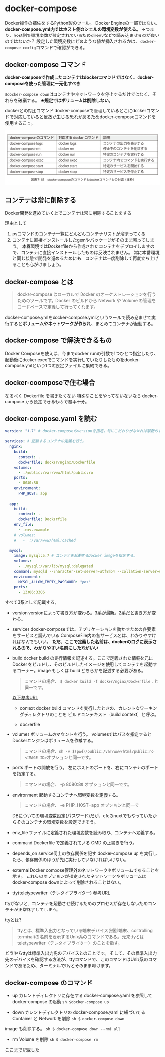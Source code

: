 # docker-compose

Docker操作の補佐をするPython製のツール。
Docker Engineの一部ではない。
**docker-compose.yml内ではホスト側のシェルの環境変数が使える。**
→つまり、host側で環境変数が設定されているためdirenvなどで読み込ませるのが良いのではないか？
設定した環境変数にどのような値が挿入されるかは、 `docker-compose config`コマンドで確認ができる。

## docker-compose コマンド

**docker-composeで作成したコンテナはdockerコマンドではなく、docker-composeを使った管理に一元化すべき**

`$docker-compose down`はコンテナやネットワークを停止するだけではなく、それらを破棄する。
**※規定ではボリュームは削除しない。**

dockerとの対比コマンド
docker-composeで管理しているとこにdockerコマンドで対応していると反故が生じる恐れがあるためdocker-composeコマンドを使用すること。

![コマンド対比](image/コマンド対比.png)

## コンテナは常に削除する

Docker開発を進めていく上でコンテナは常に削除することをする

理由として
1. psコマンドのコンテナ一覧にどんどんコンテナリストが溜まってくる
2. コンテナに直接インストールしたgemやパッケージがそのまま残ってしまう。
本番環境ではDockerfileから作成されたコンテナをデプロイしますので、コンテナに直接インストールしたものは反映されません。
常に本番環境と同じ状態で開発を進めるためにも、コンテナは一度削除して再度立ち上げることを心がけましょう。


## docker-compose とは

> docker-compose はローカルで Docker のオーケストレーションを行うためのツールです。Docker のビルドから Network や Volume の管理をコードベースで定義して行ってくれます。

docker-compose.ymlをdocker-compose.ymlというツールで読み込ませて実行すると**ボリュームやネットワークが作られ**、まとめてコンテナが起動する。

## docker-compose で解決できるもの

Docker Composeを使えば、今までdocker runの引数で1つひとつ指定したり、起動後にdocker execでコマンドを実行していたりしたものをdocker-compose.ymlという1つの設定ファイルに集約できる。

## docker-coomposeで住む場合

なるべく Dockerfile を書きたくない
特殊なことをやってないないなら docker-compose から設定できるもので基本十分。

## docker-compose.yaml を読む

```yaml
version: "3.7" # docker-composeのversionを指定。特にこだわりがなければ最新のものを記述する。

services: # 起動するコンテナの定義を行う。
  nginx:
    build:
      context: .
      dockerfile: docker/nginx/Dockerfile
    volumes:
      - ./public:/var/www/html/public:ro
    ports:
      - 8080:80
    environment:
      PHP_HOST: app

  app:
    build:
      context: .
      dockerfile: Dockerfile
    env_file:
      - .env.example
    # volumes:
    #   - .:/var/www/html:cached

  mysql:
    image: mysql:5.7 # コンテナを起動するDocker imageを指定する。
    volumes:
      - ./mysql:/var/lib/mysql:delegated
    command: mysqld --character-set-server=utf8mb4 --collation-server=utf8mb4_general_ci
    environment:
      MYSQL_ALLOW_EMPTY_PASSWORD: "yes"
    ports:
      - 13306:3306
```

すべて3系として記載する。

- version
  versionによって書き方が変わる。3系が最新。2系だと書き方が変わる。

- services
  docker-composeでは、アプリケーションを動かすための各要素をサービスと読んでいる
  ComposeFile内の各サービス名は、わかりやすければなんでもいい。
  **ただ、ここで定義した名前は、dockerのログに表示されるので、わかりやすい名前にした方がいい**

- build
  docker build の実行情報を記述する。ここで定義された情報を元に Docker をビルドし、そのビルドしたイメージを使用してコンテナを起動するコーナー。image もしくは build どちらかを記述する必要がある。

  > コマンドの場合、 `$ docker build -f docker/nginx/Dockerfile` . と同一です。

  [以下参考URL](https://qiita.com/sam8helloworld/items/e7fffa9afc82aea68a7a)
  - context
  docker build コマンドを実行したときの、カレントなワーキングディレクトリのことを ビルドコンテキスト（build context）と呼ぶ。

  - dockerfile

- volumes
  ボリュームのマウントを行う。
  volumesではパスを指定するとDockerエンジンはボリュームを作成する。

  > コマンドの場合、`sh -v $(pwd)/public:/var/www/html/public:ro <IMAGE ID>`オプションと同一です。

- ports
  ポートの開放を行う。
  左にホストのポートを、右にコンテナのポートを指定する。

  > コマンドの場合、 -p 8080:80 オプションと同一です。

- environment
  起動するコンテナへ環境変数を定義する。

  > コマンドの場合、 -e PHP_HOST=app オプションと同一で

  DBについての環境変数設定(パスワード)だが、cfcのnuxtでもやっていたからそのコンテナの環境変数を設定できそう。

- env_file
  ファイルに定義された環境変数を読み取り、コンテナへ定義する。

- command
  Dockerfile で定義されている CMD の上書きを行う。

- depends_on
  service同士の依存関係を記す
  docker-compose up を実行したら、依存関係のほうが先に実行していなければいけない。

- external
  Docker compose管理外のネットワークやボリュームであることを示す。
  これらのオプションが指定されたネットワークやボリュームはdocker-compose downによって削除されることはない。

- tty(teletypewriter（テレタイプライター)
[参考URL](https://zenn.dev/hohner/articles/43a0da20181d34)

ttyがないと、コンテナを起動させ続けるためのプロセスが存在しないためコンテナが正常終了してしまう。

ttyとは?
>ttyとは、標準入出力となっている端末デバイス(制御端末、controlling terminal)の名前を表示するUnix系のコマンドである。元来ttyとはteletypewriter（テレタイプライター）のことを指す。

どうやらttyは標準入出力先のデバイスとのことです。
そして、その標準入出力先のデバイスを確認する方法が、ttyコマンドで、このコマンドはUnix系のコマンドであるため、ターミナルでttyとそのまま叩けます。

## docker-compose のコマンド

- up
  カレントディレクトリに存在する docker-compose.yaml を参照して docker-compose の起動
  `sh $docker-compose up`

- down
  カレントディレクトリの docker-compose.yaml に紐づいてる Container と Network を削除
  `sh $ docker-compose down`

image も削除する。
`sh $ docker-compose down --rmi all`

- rm
  Volume を削除
  `sh $ docker-compose rm`

[ここまで記載した](https://y-ohgi.com/introduction-docker/3_production/docker-compose/)

